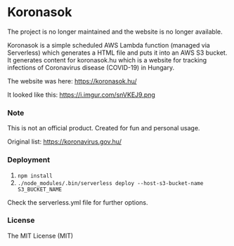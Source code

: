 # Koronasok
The project is no longer maintained and the website is no longer available.

Koronasok is a simple scheduled AWS Lambda function (managed via Serverless) which generates a HTML file and puts it into an AWS S3 bucket.
It generates content for koronasok.hu which is a website for tracking infections of Coronavirus disease (COVID-19) in Hungary.

The website was here: https://koronasok.hu/

It looked like this: https://i.imgur.com/snVKEJ9.png

### Note
This is not an official product. Created for fun and personal usage.

Original list: https://koronavirus.gov.hu/

### Deployment
1. ```npm install```
2. ```./node_modules/.bin/serverless deploy --host-s3-bucket-name S3_BUCKET_NAME```

Check the serverless.yml file for further options.

### License
The MIT License (MIT)

